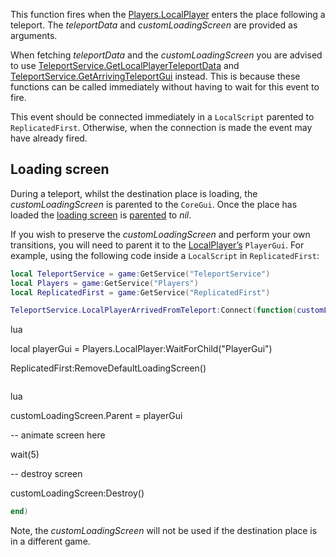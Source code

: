 This function fires when the [Players.LocalPlayer](https://developer.roblox.com/api-reference/property/Players/LocalPlayer) enters the place following a teleport. The *teleportData* and *customLoadingScreen* are provided as arguments.

When fetching *teleportData* and the *customLoadingScreen* you are advised to use [TeleportService.GetLocalPlayerTeleportData](https://developer.roblox.com/api-reference/function/TeleportService/GetLocalPlayerTeleportData) and [TeleportService.GetArrivingTeleportGui](https://developer.roblox.com/api-reference/function/TeleportService/GetArrivingTeleportGui) instead. This is because these functions can be called immediately without having to wait for this event to fire.

This event should be connected immediately in a `LocalScript` parented to `ReplicatedFirst`. Otherwise, when the connection is made the event may have already fired.

## Loading screen

During a teleport, whilst the destination place is loading, the *customLoadingScreen* is parented to the `CoreGui`. Once the place has loaded the [loading screen](https://developer.roblox.com/api-reference/class/ScreenGui) is [parented](https://developer.roblox.com/api-reference/property/Instance/Parent) to *nil*.

If you wish to preserve the *customLoadingScreen* and perform your own transitions, you will need to parent it to the [LocalPlayer’s](https://developer.roblox.com/api-reference/property/Players/LocalPlayer) `PlayerGui`. For example, using the following code inside a `LocalScript` in `ReplicatedFirst`:

```lua
local TeleportService = game:GetService("TeleportService")
local Players = game:GetService("Players")
local ReplicatedFirst = game:GetService("ReplicatedFirst")

TeleportService.LocalPlayerArrivedFromTeleport:Connect(function(customLoadingScreen, teleportData)
```

lua

local playerGui = Players.LocalPlayer:WaitForChild("PlayerGui")

ReplicatedFirst:RemoveDefaultLoadingScreen()

```lua

```

lua

customLoadingScreen.Parent = playerGui

-- animate screen here

wait(5)

-- destroy screen

customLoadingScreen:Destroy()

```lua
end)
```

Note, the *customLoadingScreen* will not be used if the destination place is in a different game.
